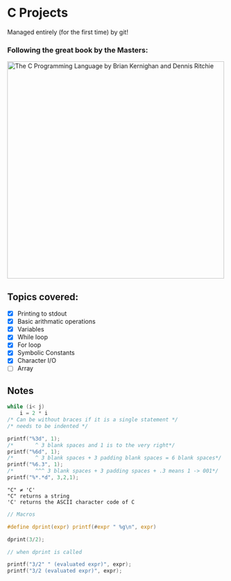 # C Projects

Managed entirely (for the first time) by git!<br/>
### Following the great book by the Masters:<br/>
<img src='./c.jpg' alt='The C Programming Language by Brian Kernighan and Dennis Ritchie' height='500px'>

## Topics covered:
- [x] Printing to stdout
- [x] Basic arithmatic operations
- [x] Variables
- [x] While loop
- [x] For loop
- [x] Symbolic Constants
- [x] Character I/O 
- [ ] Array

## Notes
```c
while (i< j)
    i = 2 * i
/* Can be without braces if it is a single statement */ 
/* needs to be indented */
```
```c
printf("%3d", 1);
/*       ^ 3 blank spaces and 1 is to the very right*/
printf("%6d", 1);
/*       ^ 3 blank spaces + 3 padding blank spaces = 6 blank spaces*/
printf("%6.3", 1);
/*       ^^^ 3 blank spaces + 3 padding spaces + .3 means 1 -> 001*/
printf("%*.*d", 3,2,1);
```
```
"C" ≠ 'C'
"C" returns a string
'C' returns the ASCII character code of C
```
```c
// Macros

#define dprint(expr) printf(#expr " %g\n", expr)

dprint(3/2);

// when dprint is called

printf("3/2" " (evaluated expr)", expr);
printf("3/2 (evaluated expr)", expr);
```
